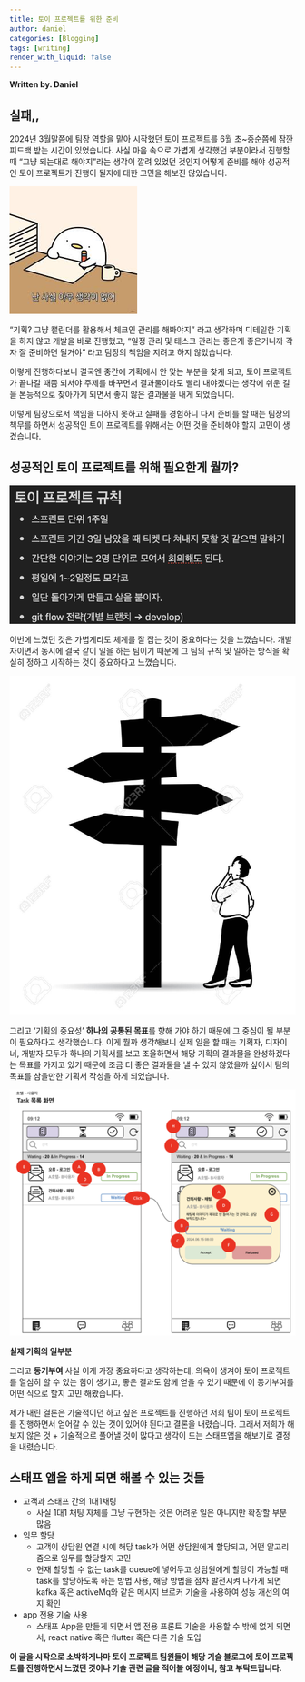 ```yaml
---
title: 토이 프로젝트를 위한 준비
author: daniel
categories: [Blogging]
tags: [writing]
render_with_liquid: false
---
```


**Written by. Daniel**

## 실패,,

2024년 3월말쯤에 팀장 역할을 맡아 시작했던 토이 프로젝트를 6월 초~중순쯤에 잠깐 피드백 받는 시간이 있었습니다. 사실 마음 속으로 가볍게 생각했던 부분이라서 진행할 때 “그냥 되는대로 해야지”라는 생각이 깔려 있었던 것인지 어떻게 준비를 해야 성공적인 토이 프로젝트가 진행이 될지에 대한 고민을 해보진 않았습니다.

![고민없음](/assets/img/고민없음.png)

“기획? 그냥 캘린더를 활용해서 체크인 관리를 해봐야지” 라고 생각하며 디테일한 기획을 하지 않고 개발을 바로 진행했고, “일정 관리 및 태스크 관리는 좋은게 좋은거니까 각자 잘 준비하면 될거야” 라고 팀장의 책임을 지려고 하지 않았습니다.

이렇게 진행하다보니 결국엔 중간에 기획에서 안 맞는 부분을 찾게 되고, 토이 프로젝트가 끝나갈 때쯤 되서야 주제를 바꾸면서 결과물이라도 빨리 내야겠다는 생각에 쉬운 길을 본능적으로 찾아가게 되면서 좋지 않은 결과물을 내게 되었습니다.

이렇게 팀장으로서 책임을 다하지 못하고 실패를 경험하니 다시 준비를 할 때는 팀장의 책무를 하면서 성공적인 토이 프로젝트를 위해서는 어떤 것을 준비해야 할지 고민이 생겼습니다.

## 성공적인 토이 프로젝트를 위해 필요한게 뭘까?

![토이프로젝트규칙](/assets/img/토이프로젝트규칙.png)

이번에 느꼈던 것은 가볍게라도 체계를 잘 잡는 것이 중요하다는 것을 느꼈습니다. 개발자이면서 동시에 결국 같이 일을 하는 팀이기 때문에 그 팀의 규칙 및 일하는 방식을 확실히 정하고 시작하는 것이 중요하다고 느꼈습니다.

![이정표](/assets/img/이정표.png)

그리고 ‘기획의 중요성’ **하나의 공통된 목표**를 향해 가야 하기 때문에 그 중심이 될 부분이 필요하다고 생각했습니다. 이게 뭘까 생각해보니 실제 일을 할 때는 기획자, 디자이너, 개발자 모두가 하나의 기획서를 보고 조율하면서 해당 기획의 결과물을 완성하겠다는 목표를 가지고 있기 때문에 조금 더 좋은 결과물을 낼 수 있지 않았을까 싶어서  팀의 목표를 삼을만한 기획서 작성을 하게 되었습니다.

![기획서](/assets/img/기획서.png)

**실제 기획의 일부분**

그리고 **동기부여** 사실 이게 가장 중요하다고 생각하는데, 의욕이 생겨야 토이 프로젝트를 열심히 할 수 있는 힘이 생기고, 좋은 결과도 함께 얻을 수 있기 때문에 이 동기부여를 어떤 식으로 할지 고민 해봤습니다.

제가 내린 결론은 기술적이던 하고 싶은 프로젝트를 진행하던 저희 팀이 토이 프로젝트를 진행하면서 얻어갈 수 있는 것이 있어야 된다고 결론을 내렸습니다. 그래서 저희가 해보지 않은 것 + 기술적으로 풀어낼 것이 많다고 생각이 드는 스태프앱을 해보기로 결정을 내렸습니다.

## 스태프 앱을 하게 되면 해볼 수 있는 것들

- 고객과 스태프 간의 1대1채팅
    - 사실 1대1 채팅 자체를 그냥 구현하는 것은 어려운 일은 아니지만 확장할 부분 많음
- 임무 할당
    - 고객이 상담원 연결 시에 해당 task가 어떤 상담원에게 할당되고, 어떤 알고리즘으로 임무를 할당할지 고민
    - 현재 할당할 수 없는 task를 queue에 넣어두고 상담원에게 할당이 가능할 때 task를 할당하도록 하는 방법 사용, 해당 방법을 점차 발전시켜 나가게 되면 kafka 혹은 activeMq와 같은 메시지 브로커 기술을 사용하여 성능 개선의 여지 확인
- app 전용 기술 사용
    - 스태프 App을 만들게 되면서 앱 전용 프론트 기술을 사용할 수 밖에 없게 되면서, react native 혹은 flutter 혹은 다른 기술 도입




**이 글을 시작으로 소박하게나마 토이 프로젝트 팀원들이 해당 기술 블로그에 토이 프로젝트를 진행하면서 느꼈던 것이나 기술 관련 글을 적어볼 예정이니, 참고 부탁드립니다.**